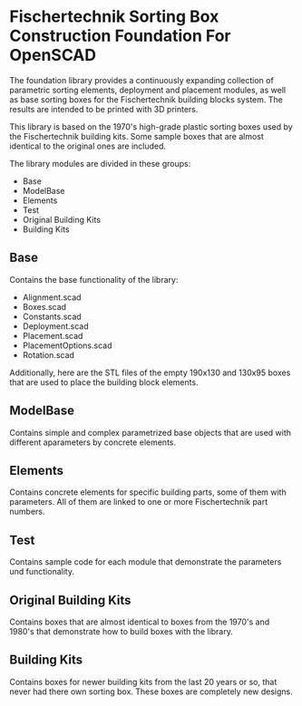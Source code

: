 # Fischertechnik Sorting Box Construction Foundation For OpenSCAD
The foundation library provides a continuously expanding collection of parametric sorting elements, deployment and placement modules, as well as base sorting boxes for the Fischertechnik building blocks system. The results are intended to be printed with 3D printers.

This library is based on the 1970's high-grade plastic sorting boxes used by the Fischertechnik building kits. Some sample boxes that are almost identical to the original ones are included.

The library modules are divided in these groups:
- Base
- ModelBase
- Elements
- Test
- Original Building Kits
- Building Kits

## Base
Contains the base functionality of the library:
- Alignment.scad
- Boxes.scad
- Constants.scad
- Deployment.scad
- Placement.scad
- PlacementOptions.scad
- Rotation.scad

Additionally, here are the STL files of the empty 190x130 and 130x95 boxes that are used to place the building block elements.

## ModelBase
Contains simple and complex parametrized base objects that are used with different aparameters by concrete elements.

## Elements
Contains concrete elements for specific building parts, some of them with parameters. All of them are linked to one or more Fischertechnik part numbers.

## Test
Contains sample code for each module that demonstrate the parameters und functionality.

## Original Building Kits
Contains boxes that are almost identical to boxes from the 1970's and 1980's that demonstrate how to build boxes with the library.

## Building Kits
Contains boxes for newer building kits from the last 20 years or so, that never had there own sorting box. These boxes are completely new designs.
